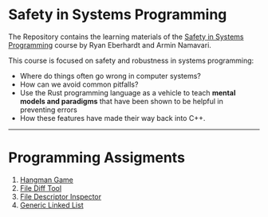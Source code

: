 # Safety in Systems Programming

The Repository contains the learning materials of the [Safety in Systems Programming](https://reberhardt.com/cs110l/spring-2020/) course by Ryan Eberhardt and Armin Namavari.

This course is focused on safety and robustness in systems programming: 

- Where do things often go wrong in computer systems? 
- How can we avoid common pitfalls? 
- Use the Rust programming language as a vehicle to teach **mental models and paradigms** that have been shown to be helpful in preventing errors
- How these features have made their way back into C++.

---

# Programming Assigments

1. [Hangman Game](week1)
1. [File Diff Tool](week2)
1. [File Descriptor Inspector](week3/inspect-fds)
1. [Generic Linked List](week3/linked_list)
